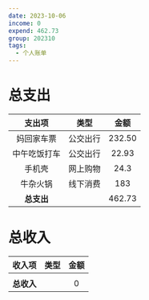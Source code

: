```yaml
---
date: 2023-10-06
income: 0
expend: 462.73
group: 202310
tags:
  - 个人账单
---
```

# 总支出

|    支出项    |   类型   |  金额  |
|:------------:|:--------:|:------:|
|  妈回家车票  | 公交出行 | 232.50 |
| 中午吃饭打车 | 公交出行 | 22.93  |
|    手机壳    | 网上购物 |  24.3  |
|   牛杂火锅   | 线下消费 |  183   |
|  **总支出**  |          | 462.73 |
<!-- TBLFM: @>$3=sum(@I..@-1) -->

# 总收入
|   收入项   | 类型 | 金额 |
|:----------:|:----:|:----:|
|            |      |      | 
| **总收入** |      |  0   |
<!-- TBLFM: @>$3=sum(@I..@-1) -->